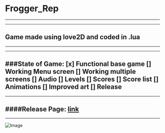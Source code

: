 # Frogger_Rep
---
***
## **Game made using love2D and coded in .lua**
---
***
###**State of Game:**
[x] Functional base game
[] Working Menu screen
[] Working multiple screens 
[] Audio 
[] Levels
[] Scores
[] Score list
[] Animations
[] Improved art
[] Release
---
***
####Release Page:
[link](https://ramlogic.itch.io/frogker)
---
***
![Image](https://img.itch.zone/aW1nLzE4MDMzMjgzLnBuZw==/315x250%23c/%2Fi3W3g.png)
